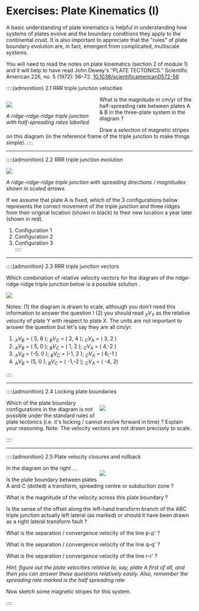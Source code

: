 # Exercises: Plate Kinematics (I)

A basic understanding of plate kinematics is helpful in understanding how systems of plates evolve and 
the boundary conditions they apply to the continental crust. It is also important to appreciate that the
"rules" of plate boundary evolution are, in fact, emergent from complicated, multiscale systems. 

You will need to read the notes on plate kinematics (section 2 of module 1) and it will help to have read
John Dewey's “PLATE TECTONICS.” Scientific American 226, no. 5 (1972): 56–72. [10.1038/scientificamerican0572-56](https://doi.org/10.1038/scientificamerican0572-56)


::::{admonition} 2.1 RRR triple junction velocities

<div style="width:50%;float:left;" >

![](Figures/kinematics/TripleJunctionExerciseFigure1.svg)

*A ridge-ridge-ridge triple junction with half-spreading rates labelled.*
</div>

What is the magnitude in cm/yr of the half-spreading rate between plates A & B in the three-plate system in the diagram ?  

Draw a selection of magnetic stripes on this diagram (in the reference frame of the triple junction to make things simple).
::::

---

::::{admonition} 2.2 RRR triple junction evolution

![](Figures/kinematics/TripleJunctionExerciseFigure2.svg)

*A ridge-ridge-ridge triple junction with spreading directions / magnitudes shown in scaled arrows.*

If we assume that plate A is fixed, which of the 3 configurations below represents the correct movement of the triple junction and three ridges from their original location (shown in black) to their new location a year later (shown in red). 

   1. Configuration 1	
   2. Configuration 2	 
   3. Configuration 3	
 ::::

 ---

::::{admonition} 2.3 RRR triple junction vectors

Which combination of relative velocity vectors for the diagram of the ridge-ridge-ridge triple junction below is a possible solution . 


![](Figures/kinematics/TripleJunctionExerciseFigure3.svg)

Notes: (1) the diagram is drawn to scale, although you don’t need this information to answer the question !      (2) you should read $_X V _Y$ as the relative velocity of plate Y with respect to plate X. The units are not important to answer the question but let's say they are all cm/yr.

  1. $_A V _B$ = ( 5, 6 ); $_B V _C$ =  ( 2, 4 ); $_C V _A$ = ( 3, 2 ) 	  
  2. $_A V _B$ = ( 5, 0 ); $_B V _C$ =  ( 1, 2 ); $_C V _A$ = ( 4,-2 ) 	  
  3. $_A V _B$ = (-5, 0 ); $_B V _C$ =  (-1, 2 ); $_C V _A$ = ( 6,-1 ) 	  
  4. $_A V _B$ =  (5, 0 ); $_B V _C$ = ( -1,-2 ); $_C V _A$ = ( -4, 2) 	  

::::

---

::::{admonition} 2.4 Locking plate boundaries


<div style="width:50%;float:right;" >

![](Figures/kinematics/TripleJunctionExerciseFigure4.svg)

</div>

Which of the plate boundary configurations in the diagram is not possible under the standard rules of plate tectonics (i.e. it's locking / cannot evolve forward in time) ?   Explain your reasoning. 
Note. The velocity vectors are not drawn precisely to scale.

::::

---

::::{admonition} 2.5 Plate velocity closures and rollback


<div style="width:50%;float:right;" >

![](Figures/kinematics/TripleJunctionExerciseFigure5.svg)

</div>

In the diagram on the right ...  

Is the plate boundary between plates A and C (dotted) a transform, spreading centre or subduction zone ?

What is the magnitude of the velocity across this plate boundary ?

Is the sense of the offset along the left-hand transform branch of the ABC triple junction actually left lateral (as marked) or should it have been drawn as a right lateral transform fault ? 

What is the separation / convergence velocity of the line p-p' ?

What is the separation / convergence velocity of the line q-q' ?

What is the separation / convergence velocity of the line r-r' ?

*Hint: figure out the plate velocities relative to, say, plate A first of all, and then you can answer these questions relatively easily. Also, remember the spreading rate marked is the half spreading rate*

Now sketch some magnetic stripes for this system.

::::

